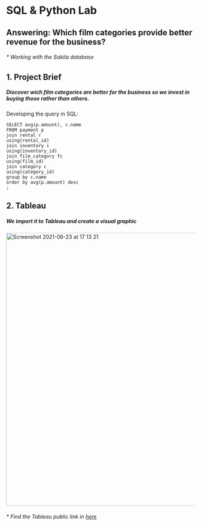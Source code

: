 # SQL & Python Lab
## Answering: Which film categories provide better revenue for the business?

###### * Working with the Sakila database

## 1. Project Brief
##### Discover wich film categories are better for the business so we invest in buying those rather than others.

Developing the query in SQL:

```
SELECT avg(p.amount), c.name
FROM payment p
join rental r
using(rental_id)
join inventory i
using(inventory_id)
join film_category fc
using(film_id)
join category c
using(category_id)
group by c.name
order by avg(p.amount) desc
;
```

## 2. Tableau
##### We import it to Tableau and create a visual graphic

<img width="730" alt="Screenshot 2021-06-23 at 17 13 21" src="https://user-images.githubusercontent.com/30186859/123122523-614a7180-d446-11eb-86e3-381ffe9fbcb4.png">

###### * Find the Tableau public link in [here](https://public.tableau.com/app/profile/martamarti/viz/Categoriesbyrevenuesqltopython/Sheet4)

